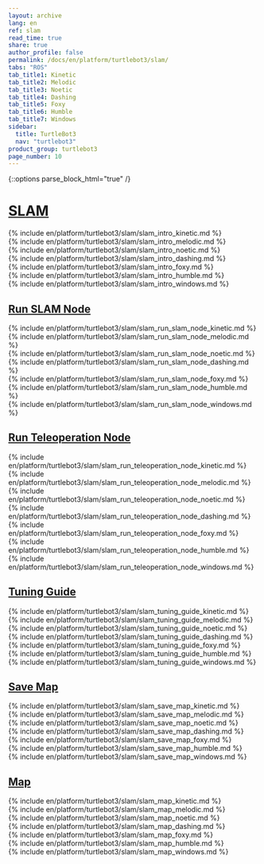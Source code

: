 ```yaml
---
layout: archive
lang: en
ref: slam
read_time: true
share: true
author_profile: false
permalink: /docs/en/platform/turtlebot3/slam/
tabs: "ROS"
tab_title1: Kinetic
tab_title2: Melodic
tab_title3: Noetic
tab_title4: Dashing
tab_title5: Foxy
tab_title6: Humble
tab_title7: Windows
sidebar:
  title: TurtleBot3
  nav: "turtlebot3"
product_group: turtlebot3
page_number: 10
---
```


<div style="counter-reset: h1 3"></div>

{::options parse_block_html="true" /}

# [SLAM](#slam)

<section data-id="{{ page.tab_title1 }}" class="tab_contents">
{% include en/platform/turtlebot3/slam/slam_intro_kinetic.md %}
</section>

<section data-id="{{ page.tab_title2 }}" class="tab_contents">
{% include en/platform/turtlebot3/slam/slam_intro_melodic.md %}
</section>

<section data-id="{{ page.tab_title3 }}" class="tab_contents">
{% include en/platform/turtlebot3/slam/slam_intro_noetic.md %}
</section>

<section data-id="{{ page.tab_title4 }}" class="tab_contents">
{% include en/platform/turtlebot3/slam/slam_intro_dashing.md %}
</section>

<section data-id="{{ page.tab_title5 }}" class="tab_contents">
{% include en/platform/turtlebot3/slam/slam_intro_foxy.md %}
</section>

<section data-id="{{ page.tab_title6 }}" class="tab_contents">
{% include en/platform/turtlebot3/slam/slam_intro_humble.md %}
</section>

<section data-id="{{ page.tab_title7 }}" class="tab_contents">
{% include en/platform/turtlebot3/slam/slam_intro_windows.md %}
</section>

## [Run SLAM Node](#run-slam-node)

<section data-id="{{ page.tab_title1 }}" class="tab_contents">
{% include en/platform/turtlebot3/slam/slam_run_slam_node_kinetic.md %}
</section>

<section data-id="{{ page.tab_title2 }}" class="tab_contents">
{% include en/platform/turtlebot3/slam/slam_run_slam_node_melodic.md %}
</section>

<section data-id="{{ page.tab_title3 }}" class="tab_contents">
{% include en/platform/turtlebot3/slam/slam_run_slam_node_noetic.md %}
</section>

<section data-id="{{ page.tab_title4 }}" class="tab_contents">
{% include en/platform/turtlebot3/slam/slam_run_slam_node_dashing.md %}
</section>

<section data-id="{{ page.tab_title5 }}" class="tab_contents">
{% include en/platform/turtlebot3/slam/slam_run_slam_node_foxy.md %}
</section>

<section data-id="{{ page.tab_title6 }}" class="tab_contents">
{% include en/platform/turtlebot3/slam/slam_run_slam_node_humble.md %}
</section>

<section data-id="{{ page.tab_title7 }}" class="tab_contents">
{% include en/platform/turtlebot3/slam/slam_run_slam_node_windows.md %}
</section>

## [Run Teleoperation Node](#run-teleoperation-node)

<section data-id="{{ page.tab_title1 }}" class="tab_contents">
{% include en/platform/turtlebot3/slam/slam_run_teleoperation_node_kinetic.md %}
</section>

<section data-id="{{ page.tab_title2 }}" class="tab_contents">
{% include en/platform/turtlebot3/slam/slam_run_teleoperation_node_melodic.md %}
</section>

<section data-id="{{ page.tab_title3 }}" class="tab_contents">
{% include en/platform/turtlebot3/slam/slam_run_teleoperation_node_noetic.md %}
</section>

<section data-id="{{ page.tab_title4 }}" class="tab_contents">
{% include en/platform/turtlebot3/slam/slam_run_teleoperation_node_dashing.md %}
</section>

<section data-id="{{ page.tab_title5 }}" class="tab_contents">
{% include en/platform/turtlebot3/slam/slam_run_teleoperation_node_foxy.md %}
</section>

<section data-id="{{ page.tab_title6 }}" class="tab_contents">
{% include en/platform/turtlebot3/slam/slam_run_teleoperation_node_humble.md %}
</section>

<section data-id="{{ page.tab_title7 }}" class="tab_contents">
{% include en/platform/turtlebot3/slam/slam_run_teleoperation_node_windows.md %}
</section>

## [Tuning Guide](#tuning-guide)

<section data-id="{{ page.tab_title1 }}" class="tab_contents">
{% include en/platform/turtlebot3/slam/slam_tuning_guide_kinetic.md %}
</section>

<section data-id="{{ page.tab_title2 }}" class="tab_contents">
{% include en/platform/turtlebot3/slam/slam_tuning_guide_melodic.md %}
</section>

<section data-id="{{ page.tab_title3 }}" class="tab_contents">
{% include en/platform/turtlebot3/slam/slam_tuning_guide_noetic.md %}
</section>

<section data-id="{{ page.tab_title4 }}" class="tab_contents">
{% include en/platform/turtlebot3/slam/slam_tuning_guide_dashing.md %}
</section>

<section data-id="{{ page.tab_title5 }}" class="tab_contents">
{% include en/platform/turtlebot3/slam/slam_tuning_guide_foxy.md %}
</section>

<section data-id="{{ page.tab_title6 }}" class="tab_contents">
{% include en/platform/turtlebot3/slam/slam_tuning_guide_humble.md %}
</section>

<section data-id="{{ page.tab_title7 }}" class="tab_contents">
{% include en/platform/turtlebot3/slam/slam_tuning_guide_windows.md %}
</section>

## [Save Map](#save-map)

<section data-id="{{ page.tab_title1 }}" class="tab_contents">
{% include en/platform/turtlebot3/slam/slam_save_map_kinetic.md %}
</section>

<section data-id="{{ page.tab_title2 }}" class="tab_contents">
{% include en/platform/turtlebot3/slam/slam_save_map_melodic.md %}
</section>

<section data-id="{{ page.tab_title3 }}" class="tab_contents">
{% include en/platform/turtlebot3/slam/slam_save_map_noetic.md %}
</section>

<section data-id="{{ page.tab_title4 }}" class="tab_contents">
{% include en/platform/turtlebot3/slam/slam_save_map_dashing.md %}
</section>

<section data-id="{{ page.tab_title5 }}" class="tab_contents">
{% include en/platform/turtlebot3/slam/slam_save_map_foxy.md %}
</section>

<section data-id="{{ page.tab_title6 }}" class="tab_contents">
{% include en/platform/turtlebot3/slam/slam_save_map_humble.md %}
</section>

<section data-id="{{ page.tab_title7 }}" class="tab_contents">
{% include en/platform/turtlebot3/slam/slam_save_map_windows.md %}
</section>

## [Map](#map)

<section data-id="{{ page.tab_title1 }}" class="tab_contents">
{% include en/platform/turtlebot3/slam/slam_map_kinetic.md %}
</section>

<section data-id="{{ page.tab_title2 }}" class="tab_contents">
{% include en/platform/turtlebot3/slam/slam_map_melodic.md %}
</section>

<section data-id="{{ page.tab_title3 }}" class="tab_contents">
{% include en/platform/turtlebot3/slam/slam_map_noetic.md %}
</section>

<section data-id="{{ page.tab_title4 }}" class="tab_contents">
{% include en/platform/turtlebot3/slam/slam_map_dashing.md %}
</section>

<section data-id="{{ page.tab_title5 }}" class="tab_contents">
{% include en/platform/turtlebot3/slam/slam_map_foxy.md %}
</section>

<section data-id="{{ page.tab_title6 }}" class="tab_contents">
{% include en/platform/turtlebot3/slam/slam_map_humble.md %}
</section>

<section data-id="{{ page.tab_title7 }}" class="tab_contents">
{% include en/platform/turtlebot3/slam/slam_map_windows.md %}
</section>


[navigation]: /docs/en/platform/turtlebot3/navigation/#navigation
[teleoperation]: /docs/en/platform/turtlebot3/teleoperation/#teleoperation
[export_turtlebot3_model]: /docs/en/platform/turtlebot3/export_turtlebot3_model

